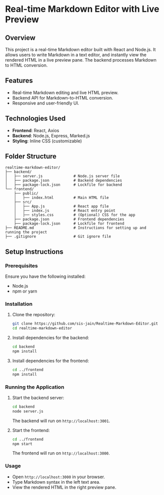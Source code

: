 # Real-time Markdown Editor with Live Preview

## Overview
This project is a real-time Markdown editor built with React and Node.js. It allows users to write Markdown in a text editor, and instantly view the rendered HTML in a live preview pane. The backend processes Markdown to HTML conversion.

## Features
- Real-time Markdown editing and live HTML preview.
- Backend API for Markdown-to-HTML conversion.
- Responsive and user-friendly UI.

## Technologies Used
- **Frontend**: React, Axios
- **Backend**: Node.js, Express, Marked.js
- **Styling**: Inline CSS (customizable)

## Folder Structure
```
realtime-markdown-editor/
├── backend/
│   ├── server.js              # Node.js server file
│   ├── package.json           # Backend dependencies
│   ├── package-lock.json      # Lockfile for backend
└── frontend/
    ├── public/
    │   ├── index.html         # Main HTML file
    ├── src/
    │   ├── App.js             # React app file
    │   ├── index.js           # React entry point
    │   ├── styles.css         # (Optional) CSS for the app
    ├── package.json           # Frontend dependencies
    ├── package-lock.json      # Lockfile for frontend
├── README.md                  # Instructions for setting up and running the project
├── .gitignore                 # Git ignore file
```

## Setup Instructions

### Prerequisites
Ensure you have the following installed:
- Node.js
- npm or yarn

### Installation
1. Clone the repository:
   ```bash
   git clone https://github.com/sis-jain/Realtime-Markdown-Editor.git
   cd realtime-markdown-editor
   ```

2. Install dependencies for the backend:
   ```bash
   cd backend
   npm install
   ```

3. Install dependencies for the frontend:
   ```bash
   cd ../frontend
   npm install
   ```

### Running the Application
1. Start the backend server:
   ```bash
   cd backend
   node server.js
   ```
   The backend will run on `http://localhost:3001`.

2. Start the frontend:
   ```bash
   cd ../frontend
   npm start
   ```
   The frontend will run on `http://localhost:3000`.

### Usage
- Open `http://localhost:3000` in your browser.
- Type Markdown syntax in the left text area.
- View the rendered HTML in the right preview pane.
